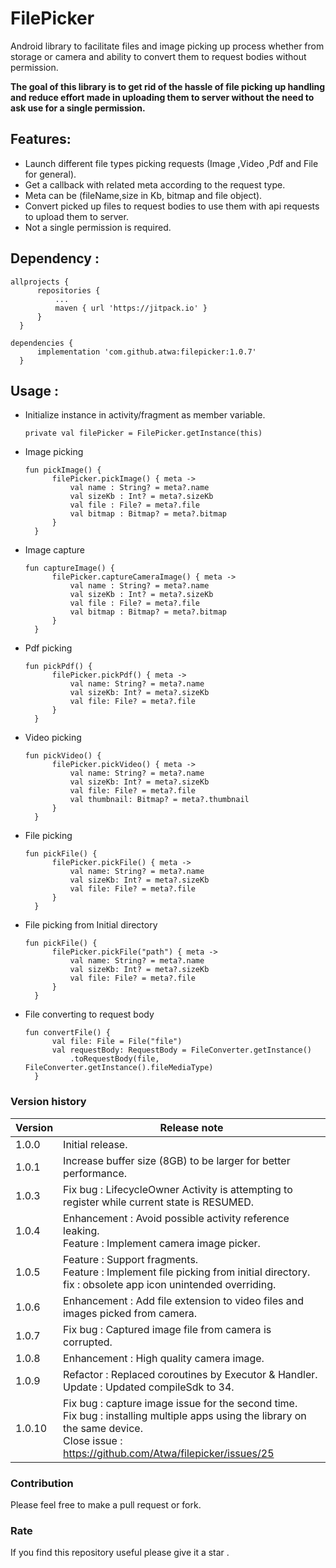 # FilePicker

Android library to facilitate files and image picking up process whether from storage or camera and ability to convert them to request
bodies without permission.

**The goal of this library is to get rid of the hassle of file picking up handling and reduce effort
made in uploading them to server without the need to ask use for a single permission.**

## Features:

- Launch different file types picking requests (Image ,Video ,Pdf and File for general). 
- Get a callback with related meta according to the request type.
- Meta can be (fileName,size in Kb, bitmap and file object).
- Convert picked up files to request bodies to use them with api requests to upload them to server.
- Not a single permission is required.

## Dependency :

  ```
  allprojects {
		repositories {
			...
			maven { url 'https://jitpack.io' }
		}
	}
  ```

  ```
  dependencies {
	    implementation 'com.github.atwa:filepicker:1.0.7'
	}
  ```

## Usage :
- Initialize instance in activity/fragment as member variable.
  ```
  private val filePicker = FilePicker.getInstance(this)
  ```

- Image picking
  ```
  fun pickImage() {
        filePicker.pickImage() { meta ->
            val name : String? = meta?.name
            val sizeKb : Int? = meta?.sizeKb
            val file : File? = meta?.file
            val bitmap : Bitmap? = meta?.bitmap
        }
    }
  ```
- Image capture
  ```
  fun captureImage() {
        filePicker.captureCameraImage() { meta ->
            val name : String? = meta?.name
            val sizeKb : Int? = meta?.sizeKb
            val file : File? = meta?.file
            val bitmap : Bitmap? = meta?.bitmap
        }
    }
  ```  
- Pdf picking
  ```
  fun pickPdf() {
        filePicker.pickPdf() { meta ->
            val name: String? = meta?.name
            val sizeKb: Int? = meta?.sizeKb
            val file: File? = meta?.file
        }
    }
  ```
- Video picking
  ```
  fun pickVideo() {
        filePicker.pickVideo() { meta ->
            val name: String? = meta?.name
            val sizeKb: Int? = meta?.sizeKb
            val file: File? = meta?.file
            val thumbnail: Bitmap? = meta?.thumbnail
        }
    }
  ```  
- File picking
  ```
  fun pickFile() {
        filePicker.pickFile() { meta ->
            val name: String? = meta?.name
            val sizeKb: Int? = meta?.sizeKb
            val file: File? = meta?.file
        }
    }
  ```
- File picking from Initial directory
  ```
  fun pickFile() {
        filePicker.pickFile("path") { meta ->
            val name: String? = meta?.name
            val sizeKb: Int? = meta?.sizeKb
            val file: File? = meta?.file
        }
    }
  ```
- File converting to request body
  ```
  fun convertFile() {
        val file: File = File("file")
        val requestBody: RequestBody = FileConverter.getInstance()
            .toRequestBody(file, FileConverter.getInstance().fileMediaType)
    }
  ```
  
### Version history
| Version | Release note                                                                                                                                                                                                     |
|---------|------------------------------------------------------------------------------------------------------------------------------------------------------------------------------------------------------------------|
| 1.0.0   | Initial release.                                                                                                                                                                                                 |
| 1.0.1   | Increase buffer size (8GB) to be larger for better performance.                                                                                                                                                  |
| 1.0.3   | Fix bug : LifecycleOwner Activity is attempting to register while current state is RESUMED.                                                                                                                      |
| 1.0.4   | Enhancement : Avoid possible activity reference leaking.  <br /> Feature : Implement camera image picker.                                                                                                        |
| 1.0.5   | Feature : Support fragments.  <br /> Feature : Implement file picking from initial directory. <br /> fix : obsolete app icon unintended overriding.                                                              |
| 1.0.6   | Enhancement : Add file extension to video files and images picked from camera.                                                                                                                                   |
| 1.0.7   | Fix bug : Captured image file from camera is corrupted.                                                                                                                                                          |
| 1.0.8   | Enhancement : High quality camera image.                                                                                                                                                                         |
| 1.0.9   | Refactor : Replaced coroutines by Executor & Handler.     <br /> Update : Updated compileSdk to 34.                                                                                                              |
| 1.0.10  | Fix bug : capture image issue for the second time.     <br /> Fix bug : installing multiple apps using the library on the same device.         <br /> Close issue : https://github.com/Atwa/filepicker/issues/25 |  


### Contribution

Please feel free to make a pull request or fork.

### Rate

If you find this repository useful please give it a star .
